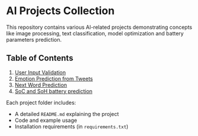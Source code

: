 # AI Projects Collection

This repository contains various AI-related projects demonstrating concepts like image processing, text classification, model optimization and battery parameters prediction.

## Table of Contents
1. [User Input Validation](./project1_validate_user_input)
2. [Emotion Prediction from Tweets](./project2_predicts_emotions_from_tweets)
3. [Next Word Prediction](./project3_predict_next_word)
4. [SoC and SoH battery prediction](./project4_predict_SOC_SOH_battery)

Each project folder includes:
- A detailed `README.md` explaining the project
- Code and example usage
- Installation requirements (in `requirements.txt`)
